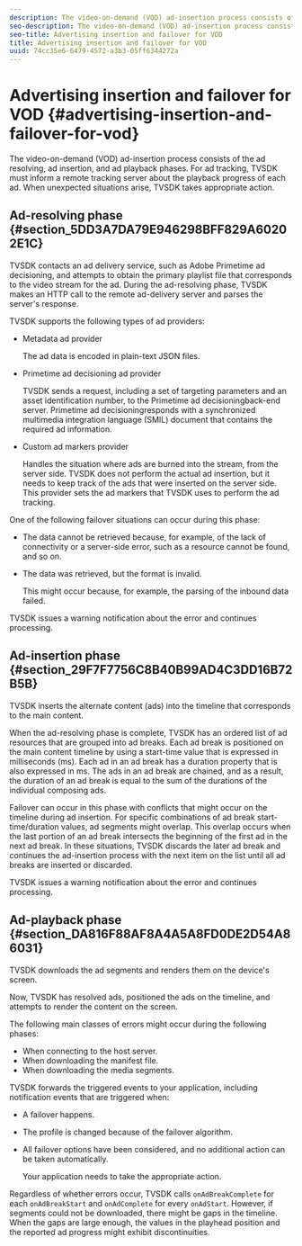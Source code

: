 ```yaml
---
description: The video-on-demand (VOD) ad-insertion process consists of the ad resolving, ad insertion, and ad playback phases. For ad tracking, TVSDK must inform a remote tracking server about the playback progress of each ad. When unexpected situations arise, TVSDK takes appropriate action.
seo-description: The video-on-demand (VOD) ad-insertion process consists of the ad resolving, ad insertion, and ad playback phases. For ad tracking, TVSDK must inform a remote tracking server about the playback progress of each ad. When unexpected situations arise, TVSDK takes appropriate action.
seo-title: Advertising insertion and failover for VOD
title: Advertising insertion and failover for VOD
uuid: 74cc35e6-6479-4572-a3b3-05ff6344272a
---
```


# Advertising insertion and failover for VOD {#advertising-insertion-and-failover-for-vod}

The video-on-demand (VOD) ad-insertion process consists of the ad resolving, ad insertion, and ad playback phases. For ad tracking, TVSDK must inform a remote tracking server about the playback progress of each ad. When unexpected situations arise, TVSDK takes appropriate action.

## Ad-resolving phase {#section_5DD3A7DA79E946298BFF829A60202E1C}

TVSDK contacts an ad delivery service, such as Adobe Primetime ad decisioning, and attempts to obtain the primary playlist file that corresponds to the video stream for the ad. During the ad-resolving phase, TVSDK makes an HTTP call to the remote ad-delivery server and parses the server's response.

TVSDK supports the following types of ad providers:

* Metadata ad provider

  The ad data is encoded in plain-text JSON files. 
* Primetime ad decisioning ad provider

  TVSDK sends a request, including a set of targeting parameters and an asset identification number, to the Primetime ad decisioningback-end server. Primetime ad decisioningresponds with a synchronized multimedia integration language (SMIL) document that contains the required ad information. 
* Custom ad markers provider

  Handles the situation where ads are burned into the stream, from the server side. TVSDK does not perform the actual ad insertion, but it needs to keep track of the ads that were inserted on the server side. This provider sets the ad markers that TVSDK uses to perform the ad tracking.

One of the following failover situations can occur during this phase:

* The data cannot be retrieved because, for example, of the lack of connectivity or a server-side error, such as a resource cannot be found, and so on. 
* The data was retrieved, but the format is invalid.

  This might occur because, for example, the parsing of the inbound data failed.

TVSDK issues a warning notification about the error and continues processing.

## Ad-insertion phase {#section_29F7F7756C8B40B99AD4C3DD16B72B5B}

TVSDK inserts the alternate content (ads) into the timeline that corresponds to the main content.

When the ad-resolving phase is complete, TVSDK has an ordered list of ad resources that are grouped into ad breaks. Each ad break is positioned on the main content timeline by using a start-time value that is expressed in milliseconds (ms). Each ad in an ad break has a duration property that is also expressed in ms. The ads in an ad break are chained, and as a result, the duration of an ad break is equal to the sum of the durations of the individual composing ads.

Failover can occur in this phase with conflicts that might occur on the timeline during ad insertion. For specific combinations of ad break start-time/duration values, ad segments might overlap. This overlap occurs when the last portion of an ad break intersects the beginning of the first ad in the next ad break. In these situations, TVSDK discards the later ad break and continues the ad-insertion process with the next item on the list until all ad breaks are inserted or discarded.

TVSDK issues a warning notification about the error and continues processing.

## Ad-playback phase {#section_DA816F88AF8A4A5A8FD0DE2D54A86031}

TVSDK downloads the ad segments and renders them on the device's screen.

Now, TVSDK has resolved ads, positioned the ads on the timeline, and attempts to render the content on the screen.

The following main classes of errors might occur during the following phases:

* When connecting to the host server. 
* When downloading the manifest file. 
* When downloading the media segments.

TVSDK forwards the triggered events to your application, including notification events that are triggered when:

* A failover happens. 
* The profile is changed because of the failover algorithm. 
* All failover options have been considered, and no additional action can be taken automatically.

  Your application needs to take the appropriate action.

Regardless of whether errors occur, TVSDK calls `onAdBreakComplete` for each `onAdBreakStart` and `onAdComplete` for every `onAdStart`. However, if segments could not be downloaded, there might be gaps in the timeline. When the gaps are large enough, the values in the playhead position and the reported ad progress might exhibit discontinuities.